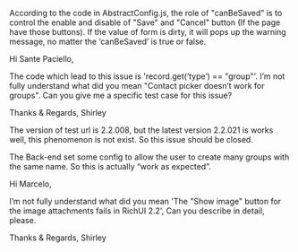 According to the code in AbstractConfig.js, the role of "canBeSaved" is to control the enable and disable of "Save" and "Cancel" button (If the page have those buttons). If the value of form is dirty, it will pops up the warning message, no matter the ‘canBeSaved’ is true or false.




Hi Sante Paciello,

The code which lead to this issue is 'record.get(‘type’) == "group"'. I’m not fully understand what did you mean "Contact picker doesn’t work for groups". Can you give me a specific test case for this issue?


Thanks & Regards,
Shirley




The version of test url is 2.2.008, but the latest version 2.2.021 is works well, this phenomenon is not exist. So this issue should be closed.


The Back-end set some config to allow the user to create many groups with the same name. So this is actually “work as expected”.




Hi Marcelo,
 
I’m not fully understand what did you mean 'The "Show image" button for the image attachments fails in RichUI 2.2', Can you describe in detail, please.


Thanks & Regards,
Shirley
